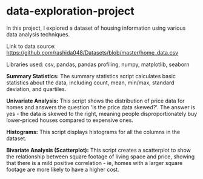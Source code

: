 # data-exploration-project
In this project, I explored a dataset of housing information using various data analysis techniques.

Link to data source: https://github.com/rashida048/Datasets/blob/master/home_data.csv

Libraries used: csv, pandas, pandas profiling, numpy, matplotlib, seaborn

**Summary Statistics:**
The summary statistics script calculates basic statistics about the data, including count, mean, min/max, standard deviation, and quartiles.

**Univariate Analysis:**
This script shows the distribution of price data for homes and answers the question 'Is the price data skewed?'. The answer is yes - the data is skewed to the right, meaning people disproportionately buy lower-priced houses compared to expensive ones.

**Histograms:**
This script displays histograms for all the columns in the dataset.

**Bivariate Analysis (Scatterplot):**
This script creates a scatterplot to show the relationship between square footage of living space and price, showing that there is a mild positive correlation - ie, homes with a larger square footage are more likely to have a higher cost.


